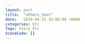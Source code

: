 ```yaml
---
layout: post
title:  "others_test"
date:   2020-08-31 19:00:00 +0000
categories: Etc
Tags: Story Etc
SceneCode: []
---
```

